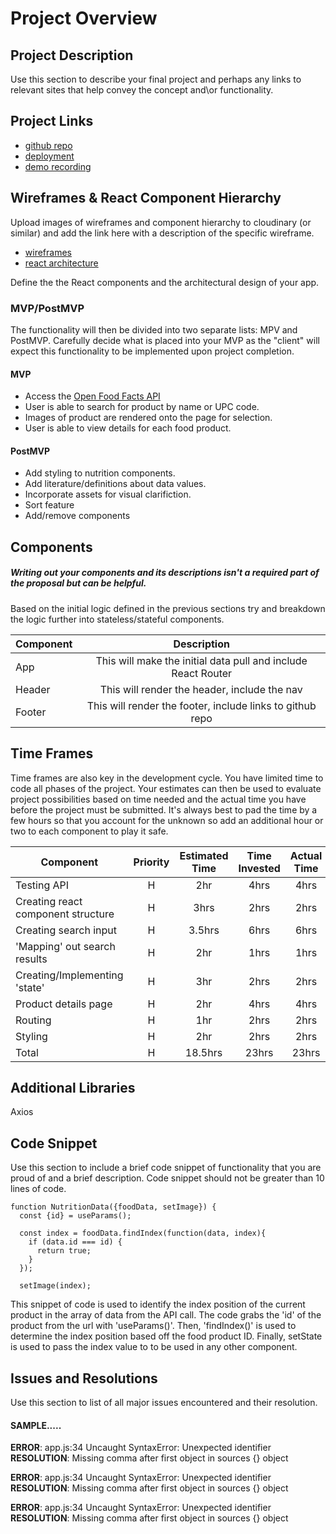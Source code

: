 # Project Overview


## Project Description

Use this section to describe your final project and perhaps any links to relevant sites that help convey the concept and\or functionality.

## Project Links

- [github repo](https://github.com/nprasad2077/project-2)
- [deployment](https://project-2-teal.vercel.app/)
- [demo recording]()

## Wireframes & React Component Hierarchy

Upload images of wireframes and component hierarchy to cloudinary (or similar) and add the link here with a description of the specific wireframe.

- [wireframes](https://media.git.generalassemb.ly/user/45667/files/a2a9f73f-4a78-45b7-9aa3-10a932a62bf3)
- [react architecture](https://media.git.generalassemb.ly/user/45667/files/dbb54739-78e3-43c0-826e-7c66794848c7)

Define the the React components and the architectural design of your app.

### MVP/PostMVP

The functionality will then be divided into two separate lists: MPV and PostMVP.  Carefully decide what is placed into your MVP as the "client" will expect this functionality to be implemented upon project completion.  

#### MVP

-  Access the [Open Food Facts API](https://world.openfoodfacts.org/)
- User is able to search for product by name or UPC code.
- Images of product are rendered onto the page for selection. 
- User is able to view details for each food product.

#### PostMVP

- Add styling to nutrition components.
- Add literature/definitions about data values.
- Incorporate assets for visual clarifiction.
- Sort feature
- Add/remove components

## Components
##### Writing out your components and its descriptions isn't a required part of the proposal but can be helpful.

Based on the initial logic defined in the previous sections try and breakdown the logic further into stateless/stateful components. 

| Component | Description | 
| --- | :---: |  
| App | This will make the initial data pull and include React Router| 
| Header | This will render the header, include the nav | 
| Footer | This will render the footer, include links to github repo | 

## Time Frames

Time frames are also key in the development cycle.  You have limited time to code all phases of the project.  Your estimates can then be used to evaluate project possibilities based on time needed and the actual time you have before the project must be submitted. It's always best to pad the time by a few hours so that you account for the unknown so add an additional hour or two to each component to play it safe. 

| Component | Priority | Estimated Time | Time Invested | Actual Time |
| ------ | :---: |  :---: | :---: | :---: |
| Testing API | H | 2hr | 4hrs | 4hrs |
| Creating react component structure | H | 3hrs| 2hrs | 2hrs |
| Creating search input | H | 3.5hrs| 6hrs | 6hrs |
| 'Mapping' out search results | H | 2hr | 1hrs | 1hrs |
| Creating/Implementing 'state' | H | 3hr | 2hrs | 2hrs |
| Product details page | H | 2hr | 4hrs | 4hrs |
| Routing | H | 1hr | 2hrs | 2hrs |
| Styling | H | 2hr | 2hrs | 2hrs |
| Total | H | 18.5hrs| 23hrs | 23hrs |

## Additional Libraries
Axios

## Code Snippet

Use this section to include a brief code snippet of functionality that you are proud of and a brief description.  Code snippet should not be greater than 10 lines of code. 

```
function NutritionData({foodData, setImage}) {
  const {id} = useParams();

  const index = foodData.findIndex(function(data, index){
    if (data.id === id) {
      return true;
    }
  });

  setImage(index);
```

This snippet of code is used to identify the index position of the current product in the array of data from the API call. The code grabs the 'id' of the product from the url with 'useParams()'. Then, 'findIndex()' is used to determine the index position based off the food product ID. Finally, setState is used to pass the index value to to be used in any other component.

## Issues and Resolutions
 Use this section to list of all major issues encountered and their resolution.

#### SAMPLE.....
**ERROR**: app.js:34 Uncaught SyntaxError: Unexpected identifier                                
**RESOLUTION**: Missing comma after first object in sources {} object

**ERROR**: app.js:34 Uncaught SyntaxError: Unexpected identifier                                
**RESOLUTION**: Missing comma after first object in sources {} object

**ERROR**: app.js:34 Uncaught SyntaxError: Unexpected identifier                                
**RESOLUTION**: Missing comma after first object in sources {} object
